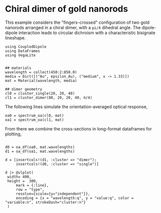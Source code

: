 # Chiral dimer of gold nanorods

This example considers the "fingers-crossed" configuration of two gold nanorods arranged in a chiral dimer, with a `pi/4` dihedral angle. The dipole-dipole interaction leads to circular dichroism with a characteristic bisignate lineshape.
 

```@example 1
using CoupledDipole
using DataFrames
using VegaLite


## materials
wavelength = collect(450:2:850.0)
media = Dict([("Au", epsilon_Au), ("medium", x -> 1.33)])
mat = Material(wavelength, media)

## dimer geometry
cl0 = cluster_single(20, 20, 40)
cl1 = cluster_dimer(80, 20, 20, 40, π/4)

```

The following lines simulate the orientation-averaged optical response,


```@example 1
oa0 = spectrum_oa(cl0, mat)
oa1 = spectrum_oa(cl1, mat)

```

From there we combine the cross-sections in long-format dataframes for plotting,

```@example 1

d0 = oa_df(oa0, mat.wavelengths)
d1 = oa_df(oa1, mat.wavelengths)

d = [insertcols!(d1, :cluster => "dimer");
     insertcols!(d0, :cluster => "single")]

d |> @vlplot(
 width= 400,
 height =  300,
     mark = {:line},
     row = "type",
     resolve={scale={y="independent"}},
     encoding = {x = "wavelength:q", y = "value:q", color = "variable:n", strokeDash="cluster:n"}
 )

```

